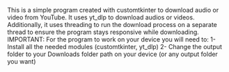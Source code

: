This is a simple program created with customtkinter to download audio or video from YouTube.
It uses yt_dlp to download audios or videos.
Additionally, it uses threading to run the download process on a separate thread to ensure the program stays responsive while downloading.
IMPORTANT: For the program to work on your device you will need to:
1- Install all the needed modules (customtkinter, yt_dlp)
2- Change the output folder to your Downloads folder path on your device (or any output folder you want)
